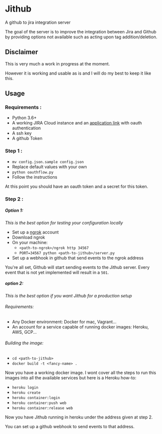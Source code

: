 # Jithub
A github to jira integration server

The goal of the server is to improve the integration between Jira and Github by providing options not available such as acting upon tag addition/deletion.

## Disclaimer

This is very much a work in progress at the moment.

However it is working and usable as is and I will do my best to keep it like this.

## Usage

### Requirements :
- Python 3.6+
- A working JIRA Cloud instance and an [application link](https://confluence.atlassian.com/adminjiraserver071/using-applinks-to-link-to-other-applications-802592232.html) with oauth authentication
- A ssh key
- A github Token

### Step 1 :
- `mv config.json.sample config.json`
- Replace default values with your own
- `python oauthflow.py`
- Follow the instructions

At this point you should have an oauth token and a secret for this token.

### Step 2 :

##### Option 1:
*This is the best option for testing your configuration locally*

- Set up a [ngrok](https://ngrok.com/) account
- Download ngrok
- On your machine:
	- `<path-to-ngrok>/ngrok http 34567`
	- `PORT=34567 python <path-to-jithub>/server.py`
- Set up a webhook in github that send events to the ngrok address

You're all set, Github will start sending events to the Jithub server. Every event that is not yet implemented will result in a `501`.

##### option 2:
*This is the best option if you want Jithub for a production setup*

###### Requirements:

- Any Docker environment: Docker for mac, Vagrant...
- An account for a service capable of running docker images: Heroku, AWS, GCP...


###### Building the image:

- `cd <path-to-jithub>`
- `docker build -t <fancy-name> .`

Now you have a working docker image. I wont cover all the steps to run this images into all the available services but here is a Heroku how-to:

- `heroku login`
- `heroku create`
- `heroku container:login`
- `heroku container:push web`
- `heroku container:release web`

Now you have Jithub running in heroku under the address given at step 2.

You can set up a github webhook to send events to that address.
